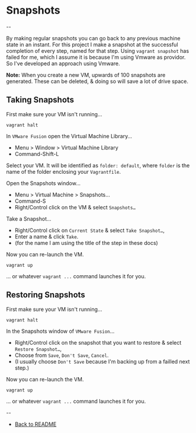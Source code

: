 # Snapshots

--

By making regular snapshots you can go back to any previous machine state in an instant. For this project I make a snapshot at the successful completion of every step, named for that step. Using `vagrant snapshot` has failed for me, which I assume it is because I'm using Vmware as providor. So I've developed an approach using Vmware.

**Note:** When you create a new VM, upwards of 100 snapshots are generated. These can be deleted, & doing so will save a lot of drive space.

## Taking Snapshots

First make sure your VM isn't running…

```
vagrant halt
```

In `VMware Fusion` open the Virtual Machine Library…

- Menu > Window > Virtual Machine Library
- Command-Shift-L

Select your VM. It will be identified as `folder: default`, where `folder` is the name of the folder enclosing your `Vagrantfile`.

Open the Snapshots window…

- Menu > Virtual Machine > Snapshots…
- Command-S
- Right/Control click on the VM & select `Snapshots…`

Take a Snapshot…

- Right/Control click on `Current State` & select `Take Snapshot…`,
- Enter a name & click `Take`.
- (for the name I am using the title of the step in these docs)

Now you can re-launch the VM.

```
vagrant up
```

… or whatever `vagrant ...` command launches it for you.

## Restoring Snapshots

First make sure your VM isn't running…

```
vagrant halt
```

In the Snapshots window of `VMware Fusion`…

- Right/Control click on the snapshot that you want to restore & select `Restore Snapshot…`,
- Choose from `Save`, `Don't Save`, `Cancel`.
- (I usually choose `Don't Save` because I'm backing up from a failled next step.)

Now you can re-launch the VM.

```
vagrant up
```

… or whatever `vagrant ...` command launches it for you.

--

* [Back to README](../README.md)
